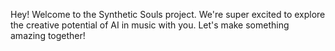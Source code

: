 Hey! Welcome to the Synthetic Souls project. We're super excited to explore the creative potential of AI in music with you. Let's make something amazing together!



